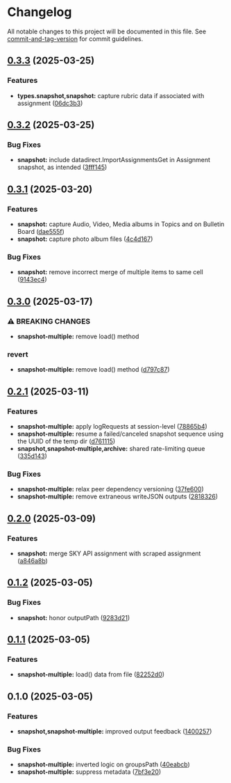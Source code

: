 # Changelog

All notable changes to this project will be documented in this file. See [commit-and-tag-version](https://github.com/absolute-version/commit-and-tag-version) for commit guidelines.

## [0.3.3](https://github.com/groton-school/myschoolapp-reporting/compare/snapshot-multiple/0.3.2...snapshot-multiple/0.3.3) (2025-03-25)

### Features

- **types.snapshot,snapshot:** capture rubric data if associated with assignment ([06dc3b3](https://github.com/groton-school/myschoolapp-reporting/commit/06dc3b310a84b3734b7ba1eb0ffa1b800945c7c3))

## [0.3.2](https://github.com/groton-school/myschoolapp-reporting/compare/snapshot-multiple/0.3.1...snapshot-multiple/0.3.2) (2025-03-25)

### Bug Fixes

- **snapshot:** include datadirect.ImportAssignmentsGet in Assignment snapshot, as intended ([3fff145](https://github.com/groton-school/myschoolapp-reporting/commit/3fff145d6956f256d79070481e5f72bd03bb3af9))

## [0.3.1](https://github.com/groton-school/myschoolapp-reporting/compare/snapshot-multiple/0.3.0...snapshot-multiple/0.3.1) (2025-03-20)

### Features

- **snapshot:** capture Audio, Video, Media albums in Topics and on Bulletin Board ([dae555f](https://github.com/groton-school/myschoolapp-reporting/commit/dae555f154c8350b7af93870be369aca73007d20))
- **snapshot:** capture photo album files ([4c4d167](https://github.com/groton-school/myschoolapp-reporting/commit/4c4d167879841c1d6fff2987878ec096ff55bd4d))

### Bug Fixes

- **snapshot:** remove incorrect merge of multiple items to same cell ([9143ec4](https://github.com/groton-school/myschoolapp-reporting/commit/9143ec4bdb1037ca5ec73d1fe26c00b56fb1aff9))

## [0.3.0](https://github.com/groton-school/myschoolapp-reporting/compare/snapshot-multiple/0.2.1...snapshot-multiple/0.3.0) (2025-03-17)

### ⚠ BREAKING CHANGES

- **snapshot-multiple:** remove load() method

### revert

- **snapshot-multiple:** remove load() method ([d797c87](https://github.com/groton-school/myschoolapp-reporting/commit/d797c87dd395d02a61ff3ed3d25e960f505327a6))

## [0.2.1](https://github.com/groton-school/myschoolapp-reporting/compare/snapshot-multiple/0.2.0...snapshot-multiple/0.2.1) (2025-03-11)

### Features

- **snapshot-multiple:** apply logRequests at session-level ([78865b4](https://github.com/groton-school/myschoolapp-reporting/commit/78865b4fb82343ef43a192a04ed8aef8786f8856))
- **snapshot-multiple:** resume a failed/canceled snapshot sequence using the UUID of the temp dir ([d761115](https://github.com/groton-school/myschoolapp-reporting/commit/d7611150abb785a3539da1c9a2010b4b4ee41e80))
- **snapshot,snapshot-multiple,archive:** shared rate-limiting queue ([335d143](https://github.com/groton-school/myschoolapp-reporting/commit/335d143b8a22fcd28964c30a09bd821dc544cdf7))

### Bug Fixes

- **snapshot-multiple:** relax peer dependency versioning ([37fe600](https://github.com/groton-school/myschoolapp-reporting/commit/37fe600bf517c9eefcf423936ef942f9c8a4c4f2))
- **snapshot-multiple:** remove extraneous writeJSON outputs ([2818326](https://github.com/groton-school/myschoolapp-reporting/commit/2818326987bca4fae102ea66e507b2e4009912ee))

## [0.2.0](https://github.com/battis/myschoolapp-reporting/compare/snapshot-multiple/0.1.2...snapshot-multiple/0.2.0) (2025-03-09)

### Features

- **snapshot:** merge SKY API assignment with scraped assignment ([a846a8b](https://github.com/battis/myschoolapp-reporting/commit/a846a8b2aae5b563acf818d722613638658043b6))

## [0.1.2](https://github.com/battis/myschoolapp-reporting/compare/snapshot-multiple/0.1.1...snapshot-multiple/0.1.2) (2025-03-05)

### Bug Fixes

- **snapshot:** honor outputPath ([9283d21](https://github.com/battis/myschoolapp-reporting/commit/9283d218bc90363956b154f28e15fd591daf152b))

## [0.1.1](https://github.com/battis/myschoolapp-reporting/compare/snapshot-multiple/0.1.0...snapshot-multiple/0.1.1) (2025-03-05)

### Features

- **snapshot-multiple:** load() data from file ([82252d0](https://github.com/battis/myschoolapp-reporting/commit/82252d07c0b6e6fbe6968c92b0bafd4dc1c5a799))

## 0.1.0 (2025-03-05)

### Features

- **snapshot,snapshot-multiple:** improved output feedback ([1400257](https://github.com/battis/myschoolapp-reporting/commit/1400257e0151edfcf1dfea6c13822672e3dee49b))

### Bug Fixes

- **snapshot-multiple:** inverted logic on groupsPath ([40eabcb](https://github.com/battis/myschoolapp-reporting/commit/40eabcb048f895dab8176d2b2582694adfe4918a))
- **snapshot-multiple:** suppress metadata ([7bf3e20](https://github.com/battis/myschoolapp-reporting/commit/7bf3e20912ed4b91d7b300b48be02cd34e6ad17b))
